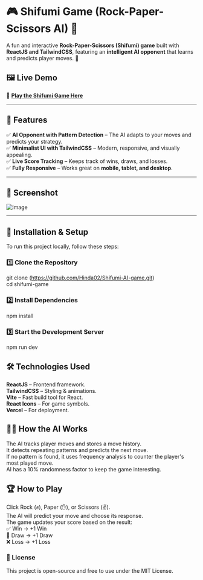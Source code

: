 # 🎮 Shifumi Game (Rock-Paper-Scissors AI) 🤖

A fun and interactive **Rock-Paper-Scissors (Shifumi) game** built with **ReactJS and TailwindCSS**, featuring an **intelligent AI opponent** that learns and predicts player moves. 🚀

## 🖼️ Live Demo
🔗 **[Play the Shifumi Game Here](https://shifumi-a77nputg5-hindas-projects-f97135fe.vercel.app)**

---

## 📌 Features
✅ **AI Opponent with Pattern Detection** – The AI adapts to your moves and predicts your strategy.  
✅ **Minimalist UI with TailwindCSS** – Modern, responsive, and visually appealing.  
✅ **Live Score Tracking** – Keeps track of wins, draws, and losses.  
✅ **Fully Responsive** – Works great on **mobile, tablet, and desktop**.

---

## 📸 Screenshot
![image](https://github.com/user-attachments/assets/19f449da-7b70-486a-a414-d4779ffa0216)

---

## 🚀 Installation & Setup
To run this project locally, follow these steps:

### 1️⃣ Clone the Repository ###
git clone (https://github.com/Hinda02/Shifumi-AI-game.git)  
cd shifumi-game

### 2️⃣ Install Dependencies
npm install

### 3️⃣ Start the Development Server
npm run dev

## 🛠️ Technologies Used
**ReactJS** – Frontend framework.  
**TailwindCSS** – Styling & animations.  
**Vite** – Fast build tool for React.  
**React Icons** – For game symbols.  
**Vercel** – For deployment.  

## 👨‍💻 How the AI Works
The AI tracks player moves and stores a move history.  
It detects repeating patterns and predicts the next move.  
If no pattern is found, it uses frequency analysis to counter the player's most played move.  
AI has a 10% randomness factor to keep the game interesting.  

## 🏆 How to Play
Click Rock (✊), Paper (✋), or Scissors (✌️).  
The AI will predict your move and choose its response.  
The game updates your score based on the result:  
✅ Win → +1 Win  
🤝 Draw → +1 Draw  
❌ Loss → +1 Loss  

### 📜 License
This project is open-source and free to use under the MIT License.  
